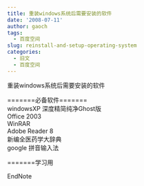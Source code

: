 ```yaml
---
title: 重装windows系统后需要安装的软件
date: '2008-07-11'
author: gaoch
tags:
  - 百度空间
slug: reinstall-and-setup-operating-system
categories:
  - 旧文
  - 百度空间
---
```


重装windows系统后需要安装的软件  
  
=======必备软件=======  
windowsXP 深度精简纯净Ghost版  
Office 2003  
WinRAR  
Adobe Reader 8  
新编全医药学大辞典  
google 拼音输入法

=======学习用

EndNote
